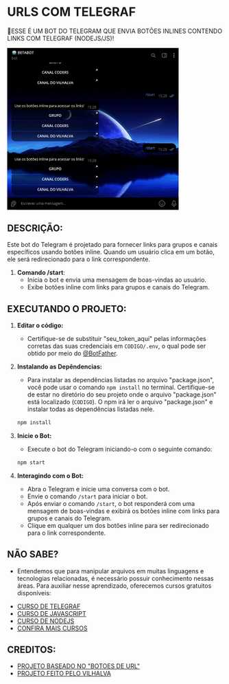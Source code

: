# URLS COM TELEGRAF
🤤ESSE É UM BOT DO TELEGRAM QUE ENVIA BOTÕES INLINES CONTENDO LINKS COM TELEGRAF (NODEJS/JS)!

<img src="FOTO.png" align="center" width="400"> <br>

## DESCRIÇÃO:
Este bot do Telegram é projetado para fornecer links para grupos e canais específicos usando botões inline. Quando um usuário clica em um botão, ele será redirecionado para o link correspondente.

1. **Comando /start**:
   - Inicia o bot e envia uma mensagem de boas-vindas ao usuário.
   - Exibe botões inline com links para grupos e canais do Telegram.

## EXECUTANDO O PROJETO:
1. **Editar o código:**
   - Certifique-se de substituir "seu_token_aqui" pelas informações corretas das suas credenciais em `CODIGO/.env`, o qual pode ser obtido por meio do [@BotFather](https://t.me/BotFather).
   
2. **Instalando as Depêndencias:**
   - Para instalar as dependências listadas no arquivo "package.json", você pode usar o comando `npm install` no terminal. Certifique-se de estar no diretório do seu projeto onde o arquivo "package.json" está localizado (`CODIGO`). O npm irá ler o arquivo "package.json" e instalar todas as dependências listadas nele. 

   ```bash
   npm install
   ```

3. **Inicie o Bot:**
   - Execute o bot do Telegram iniciando-o com o seguinte comando:
    ```bash
    npm start
    ```

4. **Interagindo com o Bot:**
   - Abra o Telegram e inicie uma conversa com o bot.
   - Envie o comando `/start` para iniciar o bot.
   - Após enviar o comando `/start`, o bot responderá com uma mensagem de boas-vindas e exibirá os botões inline com links para grupos e canais do Telegram.
   - Clique em qualquer um dos botões inline para ser redirecionado para o link correspondente.

## NÃO SABE?
- Entendemos que para manipular arquivos em muitas linguagens e tecnologias relacionadas, é necessário possuir conhecimento nessas áreas. Para auxiliar nesse aprendizado, oferecemos cursos gratuitos disponíveis:
* [CURSO DE TELEGRAF](https://github.com/VILHALVA/CURSO-DE-TELEGRAF)
* [CURSO DE JAVASCRIPT](https://github.com/VILHALVA/CURSO-DE-JAVASCRIPT)
* [CURSO DE NODEJS](https://github.com/VILHALVA/CURSO-DE-NODEJS)
* [CONFIRA MAIS CURSOS](https://github.com/VILHALVA?tab=repositories&q=+topic:CURSO)

## CREDITOS:
- [PROJETO BASEADO NO "BOTOES DE URL"](https://github.com/VILHALVA/BOTOES-DE-URL)
- [PROJETO FEITO PELO VILHALVA](https://github.com/VILHALVA)

